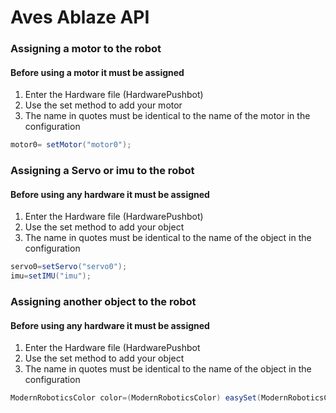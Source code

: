 # Aves Ablaze API
### Assigning a motor to the robot
#### Before using a motor it must be assigned
 1. Enter the Hardware file (HardwarePushbot)
 1. Use the set method to add your motor
 1. The name in quotes must be identical to the name of the motor in the configuration
``` java
motor0= setMotor("motor0");
```
### Assigning a Servo or imu to the robot 
#### Before using any hardware it must be assigned
 1. Enter the Hardware file (HardwarePushbot)
 1. Use the set method to add your object
 1. The name in quotes must be identical to the name of the object in the configuration
 ```java
 servo0=setServo("servo0");
 imu=setIMU("imu");
 ```
 ### Assigning another object to the robot
 #### Before using any hardware it must be assigned
 1. Enter the Hardware file (HardwarePushbot
 1. Use the set method to add your object
 1. The name in quotes must be identical to the name of the object in the configuration
 ```java
 ModernRoboticsColor color=(ModernRoboticsColor) easySet(ModernRoboticsColor.class, "color");
 ```
